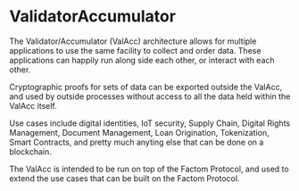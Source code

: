 # ValidatorAccumulator

The Validator/Accumulator (ValAcc) architecture allows for multiple applications to use the same facility
to collect and order data.  These applications can happily run along side each other, or interact
with each other.

Cryptographic proofs for sets of data can be exported outside the ValAcc, and used by outside processes
without access to all the data held within the ValAcc itself.

Use cases include digital identities, IoT security, Supply Chain, Digital Rights Management, Document Management,
Loan Origination, Tokenization, Smart Contracts, and pretty much anyting else that can be done on a blockchain.

The ValAcc is intended to be run on top of the Factom Protocol, and used to extend the use cases that can be
built on the Factom Protocol.

